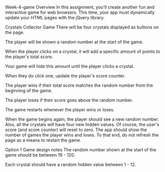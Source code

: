 Week-4-game
Overview
In this assignment, you'll create another fun and interactive game for web browsers. This time, your app must dynamically update your HTML pages with the jQuery library.

Crystals Collector Game
There will be four crystals displayed as buttons on the page.

The player will be shown a random number at the start of the game.

When the player clicks on a crystal, it will add a specific amount of points to the player's total score.

Your game will hide this amount until the player clicks a crystal.

When they do click one, update the player's score counter.

The player wins if their total score matches the random number from the beginning of the game.

The player loses if their score goes above the random number.

The game restarts whenever the player wins or loses.

When the game begins again, the player should see a new random number. Also, all the crystals will have four new hidden values. Of course, the user's score (and score counter) will reset to zero.
The app should show the number of games the player wins and loses. To that end, do not refresh the page as a means to restart the game.

Option 1 Game design notes
The random number shown at the start of the game should be between 19 - 120.

Each crystal should have a random hidden value between 1 - 12.

